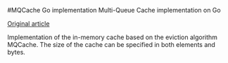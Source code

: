 #MQCache Go implementation
Multi-Queue Cache implementation on Go

[Original article](https://www.usenix.org/legacy/events/usenix01/full_papers/zhou/zhou.pdf)

Implementation of the in-memory cache based on the eviction algorithm MQCache. 
The size of the cache can be specified in both elements and bytes.
